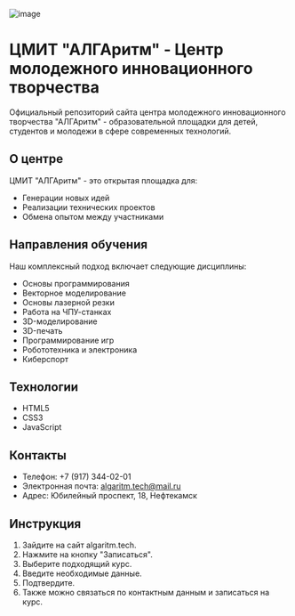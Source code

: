 ![image](https://github.com/user-attachments/assets/37c40ea9-bd4f-459c-8a2b-d88f898a823a)

# ЦМИТ "АЛГАритм" - Центр молодежного инновационного творчества

Официальный репозиторий сайта центра молодежного инновационного творчества "АЛГАритм" - образовательной площадки для детей, студентов и молодежи в сфере современных технологий.

## О центре
ЦМИТ "АЛГАритм" - это открытая площадка для:
- Генерации новых идей
- Реализации технических проектов
- Обмена опытом между участниками

## Направления обучения
Наш комплексный подход включает следующие дисциплины:
- Основы программирования
- Векторное моделирование
- Основы лазерной резки
- Работа на ЧПУ-станках
- 3D-моделирование
- 3D-печать
- Программирование игр
- Робототехника и электроника
- Киберспорт

## Технологии
- HTML5
- CSS3
- JavaScript

## Контакты
- Телефон: +7 (917) 344-02-01
- Электронная почта: algaritm.tech@mail.ru
- Адрес: Юбилейный проспект, 18, Нефтекамск

## Инструкция
1. Зайдите на сайт algaritm.tech.
2. Нажмите на кнопку "Записаться".
3. Выберите подходящий курс.
4. Введите необходимые данные.
5. Подтвердите.
6. Также можно связаться по контактным данным и записаться на курс.
